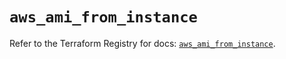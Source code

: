 # `aws_ami_from_instance`

Refer to the Terraform Registry for docs: [`aws_ami_from_instance`](https://registry.terraform.io/providers/hashicorp/aws/5.92.0/docs/resources/ami_from_instance).
